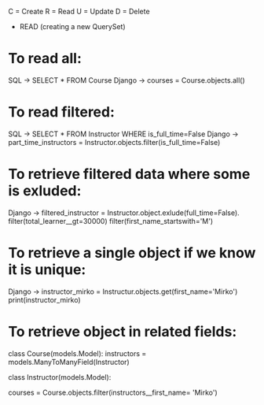 C = Create
R = Read
U = Update
D = Delete

* READ (creating a new QuerySet)

# To read all:

SQL -> SELECT * FROM Course
Django -> courses = Course.objects.all()

# To read filtered:

SQL -> SELECT * FROM Instructor WHERE is_full_time=False
Django -> part_time_instructors = Instructor.objects.filter(is_full_time=False)

# To retrieve filtered data where some is exluded:

Django -> filtered_instructor = Instructor.object.exlude(full_time=False).
                                filter(total_learner__gt=30000)
                                filter(first_name_startswith='M')

# To retrieve a single object if we know it is unique:

Django -> instructor_mirko = Instructur.objects.get(first_name='Mirko')
          print(instructor_mirko)

# To retrieve object in related fields:

class Course(models.Model):
    instructors = models.ManyToManyField(Instructor)

class Instructor(models.Model):

courses = Course.objects.filter(instructors__first_name= 'Mirko')